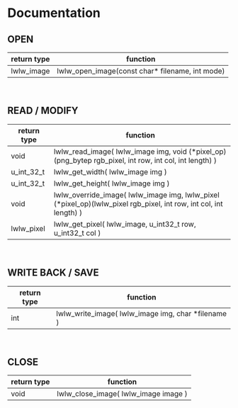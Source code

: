 # Documentation

## OPEN
|return type | function    |
|------------|-------------|
| lwlw_image | lwlw_open_image(const char* filename, int mode)|
&nbsp;

## READ / MODIFY
|return type | function    |
|------------|-------------|
| void       | lwlw_read_image( lwlw_image img, void (*pixel_op)(png_bytep rgb_pixel, int row, int col, int length) )|
| u_int_32_t  | lwlw_get_width( lwlw_image img ) |
| u_int_32_t  | lwlw_get_height( lwlw_image img )|
| void       | lwlw_override_image( lwlw_image img, lwlw_pixel (*pixel_op)(lwlw_pixel rgb_pixel, int row, int col, int length) )|
| lwlw_pixel | lwlw_get_pixel( lwlw_image, u_int32_t row, u_int32_t col )|
&nbsp;

## WRITE BACK / SAVE
|return type | function    |
|------------|-------------|
| int        | lwlw_write_image( lwlw_image img, char *filename )|
&nbsp;

## CLOSE
|return type | function    |
|------------|-------------|
| void       | lwlw_close_image( lwlw_image image )|
&nbsp;
